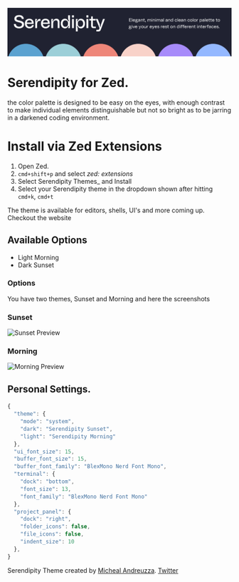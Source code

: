 ![Midnight](https://raw.githubusercontent.com/Serendipity-Theme/assets/main/githubHeader.png)

# Serendipity for Zed.
the color palette is designed to be easy on the eyes, with enough contrast to make individual elements distinguishable but not so bright as to be jarring in a darkened coding environment.

# Install via Zed Extensions

1. Open Zed.
2. `cmd+shift+p` and select _zed: extensions_
3. Select Serendipity Themes_ and Install
4. Select your Serendipity theme in the dropdown shown after hitting `cmd+k`, `cmd+t`

The theme is available for editors, shells, UI's and more coming up. Checkout the website

## Available Options
- Light Morning
- Dark Sunset

### Options
You have two themes, Sunset and Morning and here the screenshots

### Sunset
![Sunset Preview](https://raw.githubusercontent.com/meocoder31099/Serendipity-Theme-Zed/main/assets/previews/sunset.png?raw=true)

### Morning
![Morning Preview](https://raw.githubusercontent.com/meocoder31099/Serendipity-Theme-Zed/main/assets/previews/morning.png?raw=true)

## Personal Settings.

```js
{
  "theme": {
    "mode": "system",
    "dark": "Serendipity Sunset",
    "light": "Serendipity Morning"
  },
  "ui_font_size": 15,
  "buffer_font_size": 15,
  "buffer_font_family": "BlexMono Nerd Font Mono",
  "terminal": {
    "dock": "bottom",
    "font_size": 13,
    "font_family": "BlexMono Nerd Font Mono"
  },
  "project_panel": {
    "dock": "right",
    "folder_icons": false,
    "file_icons": false,
    "indent_size": 10
  },
}
```


Serendipity Theme created by [Micheal Andreuzza](https://github.com/michael-andreuzza).
[Twitter](https://twitter.com/Mike_Andreuzza)